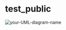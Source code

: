 # test_public

![your-UML-diagram-name](http://www.plantuml.com/plantuml/proxy?cache=no&src=https://raw.githubusercontent.com/f-peverali/test_public/plantuml-markdown/main/example.iuml)
